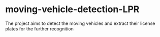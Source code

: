 # moving-vehicle-detection-LPR
The project aims to detect the moving vehicles and extract their license plates for the further recognition
